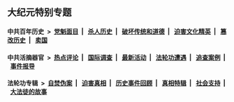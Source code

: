 ## 大纪元特别专题

#### 中共百年历史 &nbsp;>&nbsp; [党魁面目](indexes/nf1176107/README.md?01140430) &nbsp;| &nbsp; [杀人历史](indexes/nf1176106/README.md?01140430) &nbsp;| &nbsp; [破坏传统和道德](indexes/nf1176106/README.md?01140430) &nbsp;| &nbsp; [迫害文化精英](indexes/nf1176111/README.md?01140430) &nbsp;| &nbsp; [篡改历史](indexes/nf1176115/README.md?01140430) &nbsp;| &nbsp; [卖国](indexes/nf1176117/README.md?01140430) 

#### 中共活摘器官 &nbsp;>&nbsp; [热点评论](indexes/nf5879/README.md?01140430) &nbsp;| &nbsp; [国际调查](indexes/nf5947/README.md?01140430) &nbsp;| &nbsp; [最新活动](indexes/nf5883/README.md?01140430) &nbsp;| &nbsp; [法轮功遭遇](indexes/nf5881/README.md?01140430) &nbsp;| &nbsp; [追查案例](indexes/nf5880/README.md?01140430) &nbsp;| &nbsp; [事件报导](indexes/nf5877/README.md?01140430) 

#### 法轮功专辑 &nbsp;>&nbsp; [自焚伪案](indexes/nf5562/README.md?01140430) &nbsp;| &nbsp; [迫害真相](indexes/nf4379/README.md?01140430) &nbsp;| &nbsp; [历史事件回顾](indexes/nf5793/README.md?01140430) &nbsp;| &nbsp; [真相特辑](indexes/nf4389/README.md?01140430) &nbsp;| &nbsp; [社会支持](indexes/nf4386/README.md?01140430) &nbsp;| &nbsp; [大法徒的故事](indexes/nf1147481/README.md?01140430) 
